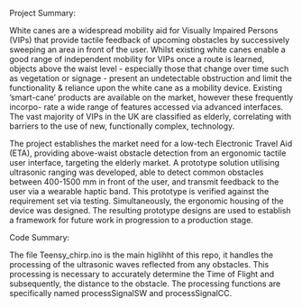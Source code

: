 Project Summary:

White canes are a widespread mobility aid for Visually Impaired Persons (VIPs) that provide tactile feedback of upcoming obstacles by successively sweeping an area in front of the user. Whilst existing white canes enable a good range of independent mobility for VIPs once a route is learned, objects above the waist level - especially those that change over time such as vegetation or signage - present an undetectable obstruction and limit the functionality & reliance upon the white cane as a mobility device. Existing ’smart-cane’ products are available on the market, however these frequently incorpo- rate a wide range of features accessed via advanced interfaces. The vast majority of VIPs in the UK are classified as elderly, correlating with barriers to the use of new, functionally complex, technology.

The project establishes the market need for a low-tech Electronic Travel Aid (ETA), providing above-waist obstacle detection from an ergonomic tactile user interface, targeting the elderly market. A prototype solution utilising ultrasonic ranging was developed, able to detect common obstacles between 400-1500 mm in front of the user, and transmit feedback to the user via a wearable haptic band. This prototype is verified against the requirement set via testing. Simultaneously, the ergonomic housing of the device was designed. The resulting prototype designs are used to establish a framework for future work in progression to a production stage.

Code Summary:

The file Teensy_chirp.ino is the main higlihht of this repo, it handles the processing of the ultrasonic waves reflected from any obstacles. This processing is necessary to accurately determine the Time of Flight and subsequently, the distance to the obstacle. The processing functions are specifically named processSignalSW and processSignalCC.
